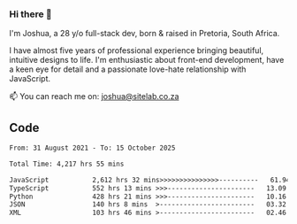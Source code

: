 ### Hi there 👋

I'm Joshua, a 28 y/o full-stack dev, born & raised in Pretoria, South Africa. 

I have almost five years of professional experience bringing beautiful, intuitive designs to life. I'm enthusiastic about front-end development, have a keen eye for detail and a passionate love-hate relationship with JavaScript.

📫 You can reach me on: joshua@sitelab.co.za

## **Code**

<!--START_SECTION:waka-->

```txt
From: 31 August 2021 - To: 15 October 2025

Total Time: 4,217 hrs 55 mins

JavaScript           2,612 hrs 32 mins>>>>>>>>>>>>>>>----------   61.94 %
TypeScript           552 hrs 13 mins >>>----------------------   13.09 %
Python               428 hrs 21 mins >>>----------------------   10.16 %
JSON                 140 hrs 8 mins  >------------------------   03.32 %
XML                  103 hrs 46 mins >------------------------   02.46 %
```

<!--END_SECTION:waka-->
